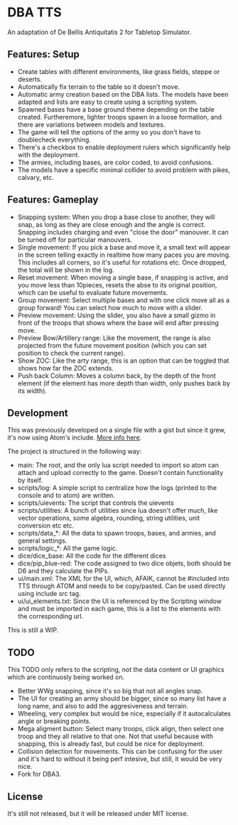 DBA TTS
=======

An adaptation of De Bellis Antiquitatis 2 for Tabletop Simulator. 

Features: Setup
---------------

- Create tables with different environments, like grass fields, steppe or deserts.
- Automatically fix terrain to the table so it doesn't move.
- Automatic army creation based on the DBA lists. The models have been adapted and lists are easy to create using a scripting system.
- Spawned bases have a base ground theme depending on the table created. Furtheremore, lighter troops spawn in a loose formation, and there are variations between models and textures.
- The game will tell the options of the army so you don't have to doublecheck everything.
- There's a checkbox to enable deployment rulers which significantly help with the deployment.
- The armies, including bases, are color coded, to avoid confusions.
- The models have a specific minimal collider to avoid problem with pikes, calvary, etc.

Features: Gameplay
------------------

- Snapping system: When you drop a base close to another, they will snap, as long as they are close enough and the angle is correct. Snapping includes charging and even "close the door" manouver. It can be turned off for particular manouvers.
- Single movement: If you pick a base and move it, a small text will appear in the screen telling exactly in realtime how many paces you are moving. This includes all corners, so it's useful for rotations etc. Once dropped, the total will be shown in the log.
- Reset movement: When moving a single base, if snapping is active, and you move less than 10pieces, resets the abse to its original position, which can be useful to evaluate future movements.
- Group movement: Select multiple bases and with one click move all as a group forward! You can select how much to move with a slider.
- Preview movement: Using the slider, you also have a small gizmo in front of the troops that shows where the base will end after pressing move.
- Preview Bow/Artillery range: Like the movement, the range is also projected from the future movement position (which you can set position to check the current range).
- Show ZOC: Like the arty range, this is an option that can be toggled that shows how far the ZOC extends.
- Push back Column: Moves a column back, by the depth of the front element (if the element has more depth than width, only pushes back by its width).

Development
-----------

This was previously developed on a single file with a gist but since it grew, it's now using Atom's include. [More info here](http://blog.onelivesleft.com/2017/08/atom-tabletop-simulator-package.html).

The project is structured in the following way:

- main: The root, and the only lua script needed to import so atom can attach and upload correctly to the game. Doesn't contain functionality by itself.
- scripts/log: A simple script to centralize how the logs (printed to the console and to atom) are written.
- scripts/uievents: The script that controls the uievents
- scripts/utilities: A bunch of utilities since lua doesn't offer much, like vector operations, some algebra, rounding, string utilities, unit conversion etc etc.
- scripts/data_*: All the data to spawn troops, bases, and armies, and general settings.
- scripts/logic_*: All the game logic.
- dice/dice_base: All the code for the different dices
- dice/pip_blue-red: The code assigned to two dice objets, both should be D6 and they calculate the PIPs.
- ui/main.xml: The XML for the UI, which, AFAIK, cannot be #included into TTS through ATOM and needs to be copy/pasted. Can be used directly using include src tag.
- ui/ui_elements.txt: Since the UI is referenced by the Scripting window and must be imported in each game, this is a list to the elements with the corresponding url.

This is still a WIP.

TODO
----

This TODO only refers to the scripting, not the data content or UI graphics which are continuosly being worked on.

- Better WWg snapping, since it's so big that not all angles snap.
- The UI for creating an army should be bigger, since so many list have a long name, and also to add the aggresiveness and terrain.
- Wheeling, very complex but would be nice, especially if it autocalculates angle or breaking points.
- Mega aligment button: Select many troops, click align, then select one troop and they all relative to that one. Not that useful because with snapping, this is already fast, but could be nice for deployment.
- Collision detection for movements. This can be confusing for the user and it's hard to without it being perf intesive, but still, it would be very nice.
- Fork for DBA3.

License
-------

It's still not released, but it will be released under MIT license.
